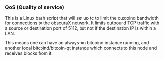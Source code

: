 ### QoS (Quality of service) ###

This is a Linux bash script that will set up tc to limit the outgoing bandwidth for connections to the obscuraX network. It limits outbound TCP traffic with a source or destination port of 5112, but not if the destination IP is within a LAN.

This means one can have an always-on bitcoind instance running, and another local bitcoind/bitcoin-qt instance which connects to this node and receives blocks from it.
